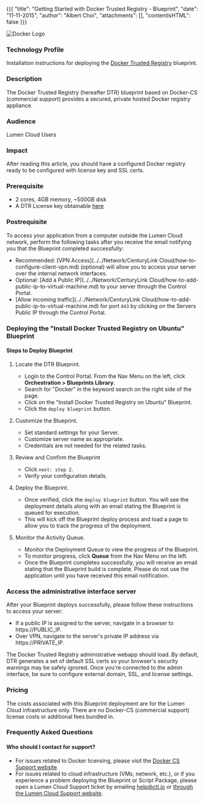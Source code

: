 
{{{
  "title": "Getting Started with Docker Trusted Registry - Blueprint",
  "date": "11-11-2015",
  "author": "Albert Choi",
  "attachments": [],
  "contentIsHTML": false
}}}

![Docker Logo](../../images/docker-hub-logo.png)

### Technology Profile
Installation instructions for deploying the [Docker Trusted Registry](https://docs.docker.com/docker-trusted-registry) blueprint.

### Description
The Docker Trusted Registry (hereafter DTR) blueprint based on Docker-CS (commercial support) provides a secured, private hosted Docker registry appliance.

### Audience
Lumen Cloud Users

### Impact
After reading this article, you should have a configured Docker registry ready to be configured with license key and SSL certs.

### Prerequisite
* 2 cores, 4GB memory, ~500GB disk
* A DTR License key obtainable [here](https://www.docker.com/pricing)

### Postrequisite
To access your application from a computer outside the Lumen Cloud network, perform the following tasks after you receive the email notifying you that the Blueprint completed successfully:
* Recommended: [VPN Access](../../Network/CenturyLink Cloud/how-to-configure-client-vpn.md) (optional) will allow you to access your server over the internal network interfaces.
* Optional: [Add a Public IP](../../Network/CenturyLink Cloud/how-to-add-public-ip-to-virtual-machine.md) to your server through the Control Portal.
* [Allow incoming traffic](../../Network/CenturyLink Cloud/how-to-add-public-ip-to-virtual-machine.md) for port `443` by clicking on the Servers Public IP through the Control Portal.

### Deploying the "Install Docker Trusted Registry on Ubuntu" Blueprint

#### Steps to Deploy Blueprint
1. Locate the DTR Blueprint.
   * Login to the Control Portal. From the Nav Menu on the left, click **Orchestration > Blueprints Library**.
   * Search for "Docker" in the keyword search on the right side of the page.
   * Click on the "Install Docker Trusted Registry on Ubuntu" Blueprint.
   * Click the `deploy blueprint` button.

2. Customize the Blueprint.
   * Set standard settings for your Server.
   * Customize server name as appropriate.
   * Credentials are not needed for the related tasks.

3. Review and Confirm the Blueprint
   * Click `next: step 2`.
   * Verify your configuration details.

4. Deploy the Blueprint.
   * Once verified, click the `deploy blueprint` button. You will see the deployment details along with an email stating the Blueprint is queued for execution.
   * This will kick off the Blueprint deploy process and load a page to allow you to track the progress of the deployment.

5. Monitor the Activity Queue.
   * Monitor the Deployment Queue to view the progress of the Blueprint.
   * To monitor progress, click **Queue** from the Nav Menu on the left.
   * Once the Blueprint completes successfully, you will receive an email stating that the Blueprint build is complete. Please do not use the application until you have received this email notification.


### Access the administrative interface server
After your Blueprint deploys successfully, please follow these instructions to access your server:
* If a public IP is assigned to the server, navigate in a browser to https://PUBLIC_IP.
* Over VPN, navigate to the server's private IP address via https://PRIVATE_IP.

The Docker Trusted Registry administrative webapp should load. By default, DTR generates a set of default SSL certs so your browser's security warnings may be safely ignored. Once you're connected to the admin interface, be sure to configure external domain, SSL, and license settings.

### Pricing
The costs associated with this Blueprint deployment are for the Lumen Cloud infrastructure only. There are no Docker-CS (commercial support) license costs or additional fees bundled in.

### Frequently Asked Questions

#### Who should I contact for support?
* For issues related to Docker licensing, please visit the [Docker CS Support website](https://www.docker.com/support).
* For issues related to cloud infrastructure (VMs, network, etc.), or if you experience a problem deploying the Blueprint or Script Package, please open a Lumen Cloud Support ticket by emailing [help@ctl.io](mailto:help@ctl.io) or [through the Lumen Cloud Support website](https://t3n.zendesk.com/tickets/new).
